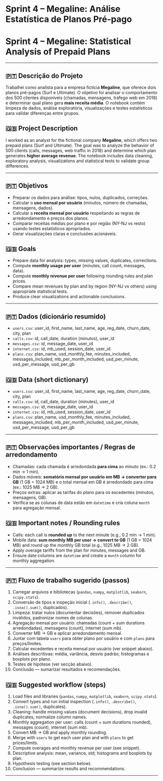 # Sprint 4 – Megaline: Análise Estatística de Planos Pré-pago  
# Sprint 4 – Megaline: Statistical Analysis of Prepaid Plans

---

## 🇵🇹 Descrição do Projeto
Trabalhei como analista para a empresa fictícia **Megaline**, que oferece dois planos pré-pagos (Surf e Ultimate). O objetivo foi analisar o comportamento dos 500 clientes disponíveis (chamadas, mensagens, tráfego web em 2018) e determinar qual plano gera **mais receita média**. O notebook contém limpeza de dados, análise exploratória, visualizações e testes estatísticos para validar diferenças entre grupos.

## 🇬🇧 Project Description
I worked as an analyst for the fictional company **Megaline**, which offers two prepaid plans (Surf and Ultimate). The goal was to analyze the behavior of 500 clients (calls, messages, web traffic in 2018) and determine which plan generates **higher average revenue**. The notebook includes data cleaning, exploratory analysis, visualizations and statistical tests to validate group differences.

---

## 🇵🇹 Objetivos
- Preparar os dados para análise: tipos, nulos, duplicados, correções.  
- Calcular o **uso mensal por usuário** (minutos, número de chamadas, mensagens, dados).  
- Calcular a **receita mensal por usuário** respeitando as regras de arredondamento e preços dos planos.  
- Comparar receitas médias por plano e por região (NY-NJ vs resto) usando testes estatísticos apropriados.  
- Gerar visualizações claras e conclusões acionáveis.

## 🇬🇧 Goals
- Prepare data for analysis: types, missing values, duplicates, corrections.  
- Compute **monthly usage per user** (minutes, call count, messages, data).  
- Compute **monthly revenue per user** following rounding rules and plan prices.  
- Compare mean revenues by plan and by region (NY-NJ vs others) using appropriate statistical tests.  
- Produce clear visualizations and actionable conclusions.

---

## 🇵🇹 Dados (dicionário resumido)
- `users.csv`: user_id, first_name, last_name, age, reg_date, churn_date, city, plan  
- `calls.csv`: id, call_date, duration (minutos), user_id  
- `messages.csv`: id, message_date, user_id  
- `internet.csv`: id, mb_used, session_date, user_id  
- `plans.csv`: plan_name, usd_monthly_fee, minutes_included, messages_included, mb_per_month_included, usd_per_minute, usd_per_message, usd_per_gb

## 🇬🇧 Data (short dictionary)
- `users.csv`: user_id, first_name, last_name, age, reg_date, churn_date, city, plan  
- `calls.csv`: id, call_date, duration (minutes), user_id  
- `messages.csv`: id, message_date, user_id  
- `internet.csv`: id, mb_used, session_date, user_id  
- `plans.csv`: plan_name, usd_monthly_fee, minutes_included, messages_included, mb_per_month_included, usd_per_minute, usd_per_message, usd_per_gb

---

## 🇵🇹 Observações importantes / Regras de arredondamento  
- Chamadas: cada chamada é arredondada **para cima** ao minuto (ex.: 0.2 min → 1 min).  
- Dados móveis: **somatório mensal por usuário em MB → converter para GB** (1 GB = 1024 MB) e o total mensal em GB é arredondado para cima (ex.: 1025 MB → 2 GB).  
- Preços extras: aplicar as tarifas do plano para os excedentes (minutos, mensagens, GB).  
- Verifica se as colunas de data estão em `datetime` e cria coluna `month` para agregação mensal.

## 🇬🇧 Important notes / Rounding rules  
- Calls: each call is **rounded up** to the next minute (e.g., 0.2 min → 1 min).  
- Mobile data: **sum monthly MB per user → convert to GB** (1 GB = 1024 MB) and round up the monthly GB total (e.g., 1025 MB → 2 GB).  
- Apply overage tariffs from the plan for minutes, messages and GB.  
- Ensure date columns are `datetime` and create a `month` column for monthly aggregation.

---

## 🇵🇹 Fluxo de trabalho sugerido (passos)
1. Carregar arquivos e bibliotecas (`pandas`, `numpy`, `matplotlib`, `seaborn`, `scipy.stats`).  
2. Conversão de tipos e inspeção inicial (`.info()`, `.describe()`, `.isna().sum()`, duplicados).  
3. Limpeza: tratar nulos (documentar decisões), remover duplicados inválidos, padronizar nomes de colunas.  
4. Agregação mensal por usuário: chamadas (count + sum durations arredondadas), mensagens (count), internet (sum mb).  
5. Converter MB → GB e aplicar arredondamento mensal.  
6. Juntar com tabela `users` para obter plano por usuário e com `plans` para preços/limites.  
7. Calcular excedentes e receita mensal por usuário (ver snippet abaixo).  
8. Análises descritivas: média, variância, desvio padrão; histogramas e boxplots por plano.  
9. Testes de hipótese (ver secção abaixo).  
10. Conclusão — sumarizar resultados e recomendações.

## 🇬🇧 Suggested workflow (steps)
1. Load files and libraries (`pandas`, `numpy`, `matplotlib`, `seaborn`, `scipy.stats`).  
2. Convert types and run initial inspection (`.info()`, `.describe()`, `.isna().sum()`, duplicates).  
3. Cleaning: handle missing values (document decisions), drop invalid duplicates, normalize column names.  
4. Monthly aggregation per user: calls (count + sum durations rounded), messages (count), internet (sum mb).  
5. Convert MB → GB and apply monthly rounding.  
6. Merge with `users` to get each user plan and with `plans` to get prices/limits.  
7. Compute overages and monthly revenue per user (see snippet).  
8. Descriptive analysis: mean, variance, std; histograms and boxplots by plan.  
9. Hypothesis testing (see section below).  
10. Conclusion — summarize results and recommendations.

---
